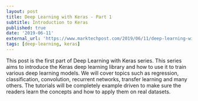 ```yaml
---
layout: post
title: Deep Learning with Keras - Part 1
subtitle: Introduction to Keras
published: true
date: '2019-06-11'
external_url: 'https://www.marktechpost.com/2019/06/11/deep-learning-with-keras-tutorial-part-1/'
tags: [deep-learning, keras]
---
```


This post is the first part of Deep Learning with Keras series. This series aims to introduce the Keras deep learning library and how to use it to train various deep learning models. We will cover topics such as regression, classification, convolution, recurrent networks, transfer learning and many others. The tutorials will be completely example driven to make sure the readers learn the concepts and how to apply them on real datasets.

